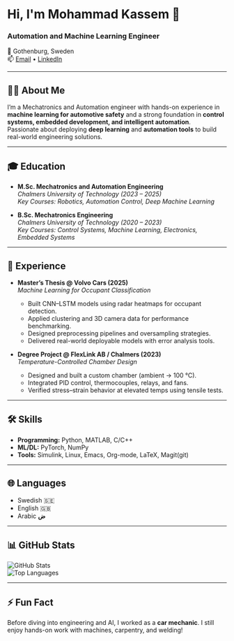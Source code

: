 # Hi, I'm Mohammad Kassem 👋  
### Automation and Machine Learning Engineer  

📍 Gothenburg, Sweden  
📫 [Email](mailto:mohammad.kassem.se@gmail.com) • [LinkedIn](https://linkedin.com/in/mohammad-kassem-78749658)

---

## 👨‍💻 About Me
I’m a Mechatronics and Automation engineer with hands-on experience in **machine learning for automotive safety** and a strong foundation in **control systems, embedded development, and intelligent automation**.  
Passionate about deploying **deep learning** and **automation tools** to build real-world engineering solutions.

---

## 🎓 Education
- **M.Sc. Mechatronics and Automation Engineering**  
  *Chalmers University of Technology (2023 – 2025)*  
  *Key Courses: Robotics, Automation Control, Deep Machine Learning*  

- **B.Sc. Mechatronics Engineering**  
  *Chalmers University of Technology (2020 – 2023)*  
  *Key Courses: Control Systems, Machine Learning, Electronics, Embedded Systems*  

---

## 💼 Experience
- **Master’s Thesis @ Volvo Cars (2025)**  
  *Machine Learning for Occupant Classification*  
  - Built CNN–LSTM models using radar heatmaps for occupant detection.  
  - Applied clustering and 3D camera data for performance benchmarking.  
  - Designed preprocessing pipelines and oversampling strategies.  
  - Delivered real-world deployable models with error analysis tools.  

- **Degree Project @ FlexLink AB / Chalmers (2023)**  
  *Temperature-Controlled Chamber Design*  
  - Designed and built a custom chamber (ambient → 100 °C).  
  - Integrated PID control, thermocouples, relays, and fans.  
  - Verified stress–strain behavior at elevated temps using tensile tests.

---

## 🛠️ Skills
- **Programming:** Python, MATLAB, C/C++  
- **ML/DL:** PyTorch, NumPy
- **Tools:** Simulink, Linux, Emacs, Org-mode, LaTeX, Magit(git)

---

## 🌐 Languages
- Swedish 🇸🇪  
- English 🇬🇧
- Arabic **ض**

---

## 📊 GitHub Stats
![GitHub Stats](https://github-readme-stats.vercel.app/api?username=M-KASSEM&show_icons=true&theme=default)  
![Top Languages](https://github-readme-stats.vercel.app/api/top-langs/?username=M-KASSEM&layout=compact)

---

## ⚡ Fun Fact
Before diving into engineering and AI, I worked as a **car mechanic**. I still enjoy hands-on work with machines, carpentry, and welding!
